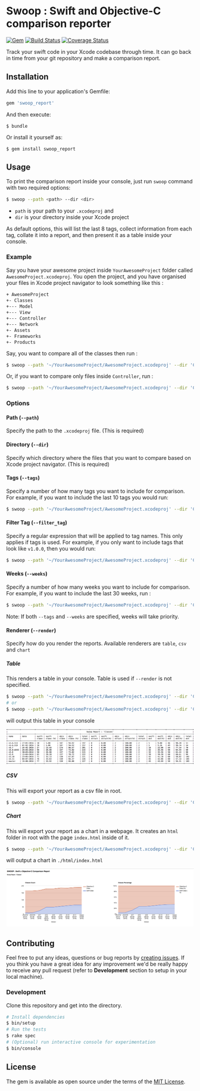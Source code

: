 # Swoop : Swift and Objective-C comparison reporter

[![Gem](https://img.shields.io/gem/v/swoop_report.svg)][rubygems]
[![Build Status](http://img.shields.io/travis/ikhsan/swoop/master.svg)][travis]
[![Coverage Status](http://img.shields.io/coveralls/ikhsan/swoop/master.svg)][coveralls]

[rubygems]: https://rubygems.org/gems/swoop_report
[travis]: https://travis-ci.org/ikhsan/swoop
[coveralls]: https://coveralls.io/github/ikhsan/swoop?branch=master

Track your swift code in your Xcode codebase through time. It can go back in time from your git repository and make a comparison report.

## Installation

Add this line to your application's Gemfile:

```ruby
gem 'swoop_report'
```

And then execute:

    $ bundle

Or install it yourself as:

    $ gem install swoop_report

## Usage

To print the comparison report inside your console, just run `swoop` command with two required options:

```bash
$ swoop --path <path> --dir <dir>
```

- `path` is your path to your `.xcodeproj` and
- `dir` is your directory inside your Xcode project

As default options, this will list the last 8 tags, collect information from each tag, collate it into a report, and then present it as a table inside your console.

### Example

Say you have your awesome project inside `YourAwesomeProject` folder called `AwesomeProject.xcodeproj`. You open the project, and you have organised your files in Xcode project navigator to look something like this :

```
+ AwesomeProject
+- Classes
+--- Model
+--- View
+--- Controller
+--- Network
+- Assets
+- Frameworks
+- Products
```

Say, you want to compare all of the classes then run :

```bash
$ swoop --path '~/YourAwesomeProject/AwesomeProject.xcodeproj' --dir 'Classes'
```

Or, if you want to compare only files inside `Controller`, run :

```bash
$ swoop --path '~/YourAwesomeProject/AwesomeProject.xcodeproj' --dir 'Classes/Controller'
```

### Options

#### Path (`--path`)

Specify the path to the `.xcodeproj` file. (This is required)

#### Directory (`--dir`)

Specify which directory where the files that you want to compare based on Xcode project navigator. (This is required)

#### Tags (`--tags`)

Specify a number of how many tags you want to include for comparison. For example, if you want to include the last 10 tags you would run:

```bash
$ swoop --path '~/YourAwesomeProject/AwesomeProject.xcodeproj' --dir 'Classes' --tags 10
```

#### Filter Tag (`--filter_tag`)

Specify a regular expression that will be applied to tag names. This only applies if tags is used. For example, if you only want to include tags that look like `v1.0.0`, then you would run:

```bash
$ swoop --path '~/YourAwesomeProject/AwesomeProject.xcodeproj' --dir 'Classes' --tags 10 --filter_tag 'v\d+.\d+.\d+'
```

#### Weeks (`--weeks`)

Specify a number of how many weeks you want to include for comparison. For example, if you want to include the last 30 weeks, run :

```bash
$ swoop --path '~/YourAwesomeProject/AwesomeProject.xcodeproj' --dir 'Classes' --weeks 30
```

Note: If both `--tags` and `--weeks` are specified, weeks will take priority.

#### Renderer (`--render`)

Specify how do you render the reports. Available renderers are `table`, `csv` and `chart`

##### Table

This renders a table in your console. Table is used if `--render` is not specified.

```bash
$ swoop --path '~/YourAwesomeProject/AwesomeProject.xcodeproj' --dir 'Classes'
# or
$ swoop --path '~/YourAwesomeProject/AwesomeProject.xcodeproj' --dir 'Classes' --render table
```

will output this table in your console

![table](/screenshots/table.png?raw=true)


##### CSV

This will export your report as a csv file in root.

```bash
$ swoop --path '~/YourAwesomeProject/AwesomeProject.xcodeproj' --dir 'Classes' --render csv
```

##### Chart

This will export your report as a chart in a webpage. It creates an `html` folder in root with the page `index.html` inside of it.

```bash
$ swoop --path '~/YourAwesomeProject/AwesomeProject.xcodeproj' --dir 'Classes' --render chart
```

will output a chart in `./html/index.html`

![chart](/screenshots/chart.png?raw=true)

## Contributing

Feel free to put any ideas, questions or bug reports by [creating issues](https://github.com/ikhsan/swoop/issues/new). If you think you have a great idea for any improvement we'd be really happy to receive any pull request (refer to **Development** section to setup in your local machine).

### Development

Clone this repository and get into the directory.

```bash
# Install dependencies
$ bin/setup
# Run the tests
$ rake spec
# (Optional) run interactive console for experimentation
$ bin/console
```

## License

The gem is available as open source under the terms of the [MIT License](http://opensource.org/licenses/MIT).
